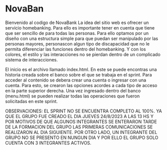 # NovaBan
Bienvenido al codigo de NovaBank
La idea del sitio web es ofrecer un servicio homebanking. Para ello es importante tener en cuenta que tiene que ser sencillo de para todas las personas. Para ello optamos por un diseño con una estructura simple para que puedan ser manipulado por las personas mayores, personascon algun tipo de discapacidad que no le permita diferenciar las funciones dentro del homebanking. Y con los colores, el estilo y las interacciones no se pierdan dentro de un complicado sistema de interacciones.

El inicio es el archivo llamado index.html. En este se puede encontras una historia creada sobre el banco sobre el que se trabaja en el sprint. Para acceder al contenido se debera crear una cuenta o ingresar con una cuenta. Para esto, se crearon las opciones acordes a cada tipo de acceso en la parte superior derecha. Una vez ingresado dentro del banco (menu.html) se pueden realizar todas las operaciones que fueron solicitadas en este sprint.


OBSERVACIONES: EL SPRINT NO SE ENCUENTRA COMPLETO AL 100%. YA QUE EL GRUPO FUE CREADO EL DIA JUEVES 24/8/2023 A LAS 13 HS Y POR MOTIVOS DE QUE ALGUNOS INTEGRANTES SE ENTERARON TARDE DE LA FORMACION DEL GRUPO LAS PRIMERAS COMUNICACIONES SE REALIZARON AL DIA SIGUIENTE. POR OTRO LADO, UN INTEGRANTE DEL GRUPO NO SE PRESENTO EN NUNGUN DIA Y POR ELLO EL GRUPO SOLO CUENTA CON 3 INTEGRANTES ACTIVOS.